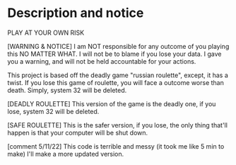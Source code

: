 # Description and notice

PLAY AT YOUR OWN RISK

[WARNING & NOTICE] I am NOT responsible for any outcome of you playing this NO MATTER WHAT. I will not be to blame if you lose your data. I gave you a warning, and will not be held accountable for your actions.

This project is based off the deadly game "russian roulette", except, it has a twist. If you lose this game of roulette, you will face a outcome worse than death. Simply, system 32 will be deleted.

[DEADLY ROULETTE] This version of the game is the deadly one, if you lose, system 32 will be deleted.

[SAFE ROULETTE] This is the safer version, if you lose, the only thing that'll happen is that your computer will be shut down.

[comment 5/11/22] This code is terrible and messy (it took me like 5 min to make) I'll make a more updated version. 
